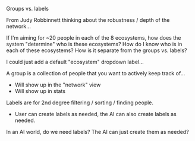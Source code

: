 Groups vs. labels

From Judy Robbinnett thinking about the robustness / depth of the network...

If I'm aiming for ~20 people in each of the 8 ecosystems, how does the system "determine" who is these ecosystems? How do I know who is in each of these ecosystems? How is it separate from the groups vs. labels?

I could just add a default "ecosystem" dropdown label...

A group is a collection of people that you want to actively keep track of...

- Will show up in the "network" view
- Will show up in stats

Labels are for 2nd degree filtering / sorting / finding people.

- User can create labels as needed, the AI can also create labels as needed.

In an AI world, do we need labels? The AI can just create them as needed?
